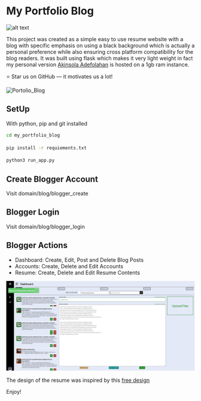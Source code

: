 # My Portfolio Blog

![alt text](https://img.shields.io/badge/Flask-2.2.2-000000?style=for-the-badg&$logo=Flask)

This project was created as a simple easy to use resume website with a blog with specific emphasis on using a black background which is actually a personal preference while also ensuring cross platform compatibility for the blog readers. It was built using flask which makes it very light weight in fact my personal version [Akinsola Adefolahan](https://www.adefolahanakinsola.com) is hosted on a 1gb ram instance.

:star: Star us on GitHub — it motivates us a lot!

![Portolio_Blog](app/blog/static/images/readme/resume.png)

## SetUp
With python, pip and git installed

```bash
cd my_portfolio_blog

pip install -r requiements.txt

python3 run_app.py
```

## Create Blogger Account
Visit domain/blog/blogger_create

## Blogger Login
Visit domain/blog/blogger_login


## Blogger Actions
- Dashboard: Create, Edit, Post and Delete Blog Posts
- Accounts: Create, Delete and Edit Accounts
- Resume: Create, Delete and Edit Resume Contents

![Dashboard](app/blog/static/images/readme/dashboard.png)

The design of the resume was inspired by this [free design](https://www.behance.net/gallery/124889695/Dev-portfolio-website?tracking_source=search_projects%7Cresume+website)

Enjoy!


